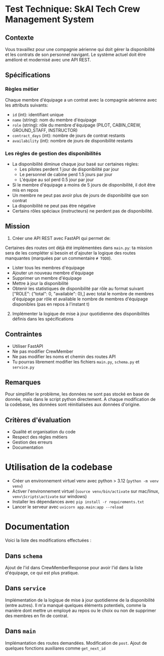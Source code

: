 # Test Technique: SkAI Tech Crew Management System

## Contexte
Vous travaillez pour une compagnie aérienne qui doit gérer la disponibilité et les contrats de son personnel navigant. Le système actuel doit être amélioré et modernisé avec une API REST.

## Spécifications

### Règles métier
Chaque membre d'équipage a un contrat avec la compagnie aérienne avec les attributs suivants: 
- `id` (int): identifiant unique
- `name` (string): nom du membre d'équipage
- `role` (string): rôle du membre d'équipage (PILOT, CABIN_CREW, GROUND_STAFF, INSTRUCTOR)
- `contract_days` (int): nombre de jours de contrat restants
- `availability` (int): nombre de jours de disponibilité restants

### Les règles de gestion des disponibilités
- La disponibilité diminue chaque jour basé sur certaines règles:
    - Les pilotes perdent 1 jour de disponibilité par jour
    - Le personnel de cabine perd 1.5 jours par jour
    - L'équipe au sol perd 0.5 jour par jour
- Si le membre d'équipage a moins de 5 jours de disponibilité, il doit être mis en repos
- Un membre ne peut pas avoir plus de jours de disponibilité que son contrat
- La disponibilité ne peut pas être négative
- Certains rôles spéciaux (instructeurs) ne perdent pas de disponibilité.

## Mission
1. Créer une API REST avec FastAPI qui permet de:

Certaines des routes ont déjà été implémentées dans `main.py`: ta mission sera de les compléter si besoin et d'ajouter la logique des routes manquantes (marquées par un commentaire `# TODO`).

- Lister tous les membres d'équipage
- Ajouter un nouveau membre d'équipage
- Supprimer un membre d'équipage
- Mettre à jour la disponibilité
- Obtenir les statistiques de disponibilité par rôle au format suivant ["ROLE": {"total": 0, "available": 0},] avec total le nombre de membres d'équipage par rôle et available le nombre de membres d'équipage disponibles (pas en repos à l'instant t)

2. Implémenter la logique de mise à jour quotidienne des disponibilités définis dans les spécifications


## Contraintes
- Utiliser FastAPI
- Ne pas modifier CrewMember
- Ne pas modifier les noms et chemin des routes API
- Tu pourras librement modifier les fichiers `main.py`, `schema.py` et `service.py` 

## Remarques
Pour simplifier le problème, les données ne sont pas stocké en base de donnée, mais dans le script python directement. A chaque modification de la codebase, les données sont réinitialisées aux données d'origine.


## Critères d'évaluation
- Qualité et organisation du code
- Respect des règles métiers
- Gestion des erreurs
- Documentation

# Utilisation de la codebase
- Créer un environnement virtuel venv avec python > 3.12 (`python -m venv venv`)
- Activer l'environnement virtuel (`source venv/bin/activate` sur mac/linux, `venv\Scripts\activate` sur windows)
- Installer les dépendances avec `pip install -r requirements.txt`
- Lancer le serveur avec `uvicorn app.main:app --reload`

# Documentation
Voici la liste des modifications effectuées : 

## Dans `schema`
Ajout de l'id dans CrewMemberResponse pour avoir l'id dans la liste d'équipage, ce qui est plus pratique.

## Dans `service`
Implémentation de la logique de mise à jour quotidienne de la disponibilité (entre autres). Il m'a manqué quelques éléments potentiels, comme la manière dont mettre un employé au repos ou le choix ou non de supprimer des membres en fin de contrat.

## Dans `main`
Implémantation des routes demandées. Modification de `post`. Ajout de quelques fonctions auxiliares comme `get_next_id`
